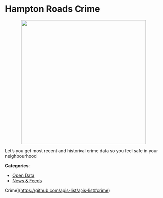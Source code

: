 # Hampton Roads Crime
<p align="center">
    <img width="400" src="https://raw.githubusercontent.com/apis-list/apis-list/apis/hampton-roads-crime/logo_256x256.png" />
</p>

Let’s you get most recent and historical crime data so you feel safe in your neighbourhood



**Categories**:
- [Open Data](https://github.com/apis-list/apis-list#open-data)
- [News & Feeds](https://github.com/apis-list/apis-list#news-and-feeds)



Crime](https://github.com/apis-list/apis-list#crime)






